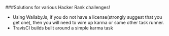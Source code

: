 ###Solutions for various Hacker Rank challenges!

* Using WallabyJs, if you do not have a license(strongly suggest that you get one), then you will need to wire up karma or some other task runner.
* TravisCI builds built around a simple karma task
